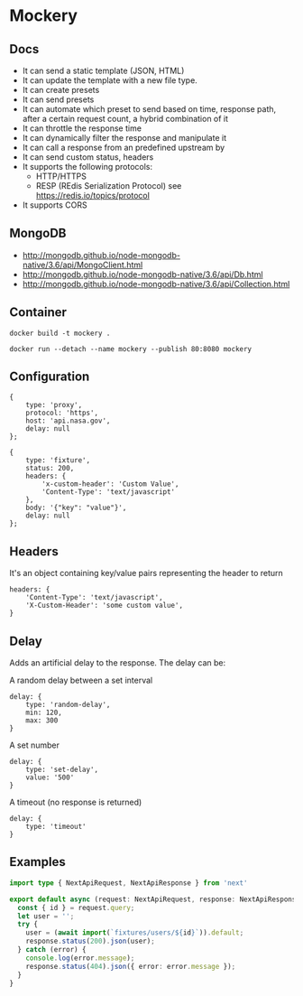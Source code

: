 # Mockery
## Docs

* It can send a static template (JSON, HTML)
* It can update the template with a new file type.
* It can create presets
* It can send presets
* It can automate which preset to send based on time, response path, after a certain request count, a hybrid combination of it
* It can throttle the response time
* It can dynamically filter the response and manipulate it
* It can call a response from an predefined upstream by
* It can send custom status, headers
* It supports the following protocols:
  * HTTP/HTTPS
  * RESP (REdis Serialization Protocol) see https://redis.io/topics/protocol
* It supports CORS

## MongoDB
* http://mongodb.github.io/node-mongodb-native/3.6/api/MongoClient.html
* http://mongodb.github.io/node-mongodb-native/3.6/api/Db.html
* http://mongodb.github.io/node-mongodb-native/3.6/api/Collection.html

## Container
`docker build -t mockery .`

`docker run --detach --name mockery --publish 80:8080 mockery`
## Configuration
```
{
	type: 'proxy',
	protocol: 'https',
	host: 'api.nasa.gov',
	delay: null
};
```

```
{
	type: 'fixture',
	status: 200,
	headers: {
		'x-custom-header': 'Custom Value',
		'Content-Type': 'text/javascript'
	},
	body: '{"key": "value"}',
	delay: null
};
```
## Headers
It's an object containing key/value pairs representing the header to return

```
headers: {
	'Content-Type': 'text/javascript',
	'X-Custom-Header': 'some custom value',
}
```

## Delay
Adds an artificial delay to the response. The delay can be:

A random delay between a set interval
```
delay: {
	type: 'random-delay',
	min: 120,
	max: 300
}
```

A set number
```
delay: {
	type: 'set-delay',
	value: '500'
}
```

A timeout (no response is returned)
```
delay: {
	type: 'timeout'
}
```

## Examples

```ts
import type { NextApiRequest, NextApiResponse } from 'next'

export default async (request: NextApiRequest, response: NextApiResponse) => {
  const { id } = request.query;
  let user = '';
  try {
    user = (await import(`fixtures/users/${id}`)).default;
    response.status(200).json(user);
  } catch (error) {
    console.log(error.message);
    response.status(404).json({ error: error.message });
  }
}
```
